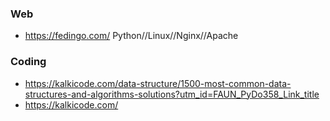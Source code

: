 ### Web
- https://fedingo.com/ Python//Linux//Nginx//Apache

### Coding
- https://kalkicode.com/data-structure/1500-most-common-data-structures-and-algorithms-solutions?utm_id=FAUN_PyDo358_Link_title
- https://kalkicode.com/
